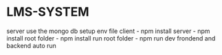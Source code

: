 # LMS-SYSTEM


server use the mongo db setup
env file 
client - npm install 
server - npm install 
root folder - npm install 
run root folder - npm run dev
frondend and backend auto run
